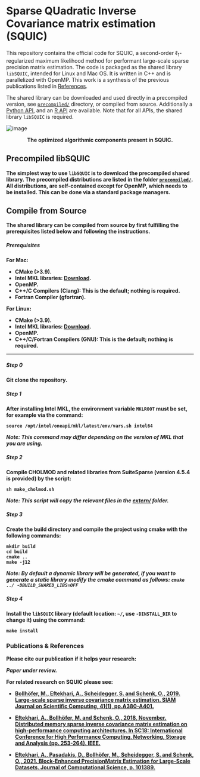 # Sparse QUadratic Inverse Covariance matrix estimation (SQUIC)
This repository contains the official code for SQUIC, a second-order $`\ell_1`$-regularized maximum likelihood method 
for performant large-scale sparse precision matrix estimation. The code is packaged as the shared library 
``libSQUIC``, intended for Linux and Mac OS. It is written in C++ and is parallelized with OpenMP. This 
work is a synthesis of the previous publications listed in [References](#References).

The shared library can be downloaded and used directly in a precompiled version, see [`precompiled/`](precompiled/) 
directory, or compiled from source. Additionally a [Python API](https://www.gitlab.ci.inf.usi.ch/SQUIC/SQUIC_Python), 
and an [R API](https://www.gitlab.ci.inf.usi.ch/SQUIC/SQUIC_R) are available. Note that for all APIs, the shared library ``libSQUIC`` is required.


![image](https://drive.google.com/uc?id=14ob4yMPKd6NMcCnxsRT2Otxulpksb0Ay)
<div align="center">
<b>The optimized algorithmic components present in SQUIC.<b>
</div>


## Precompiled libSQUIC
The simplest way to use ``libSQUIC`` is to download the precompiled shared library. The 
precompiled distributions are listed in the folder [`precompiled/`](precompiled/). All distributions, are 
self-contained except for OpenMP, which needs to be installed. This can be done via a standard package 
managers.

## Compile from Source
The shared library can be compiled from source by first fulfilling the prerequisites listed below and following the instructions. 

##### Prerequisites

For Mac:
- CMake (>3.9).
- Intel MKL libraries: [Download](https://software.intel.com/content/www/us/en/develop/tools/oneapi/base-toolkit/download.html?operatingsystem=mac&distributions=webdownload&options=online).
- OpenMP.
- C++/C Compilers (Clang): This is the default; nothing is required.
- Fortran Compiler (gfortran).

For Linux:
- CMake (>3.9). 
- Intel MKL libraries: [Download](https://software.intel.com/content/www/us/en/develop/tools/oneapi/base-toolkit/download.html?operatingsystem=linux&distributions=webdownload&options=online).
- OpenMP.
- C++/C/Fortran Compilers (GNU): This is the default; nothing is required.

***

##### Step 0
Git clone the repository.

##### Step 1
After installing Intel MKL, the environment variable ``MKLROOT`` must be set, for example via the command:
```angular2
source /opt/intel/oneapi/mkl/latest/env/vars.sh intel64
```
_Note: This command may differ depending on the version of MKL that you are using._

##### Step 2
Compile CHOLMOD and related libraries from SuiteSparse (version 4.5.4 is provided) by the script:
	
```angular2
sh make_cholmod.sh 
```
_Note: This script will copy the relevant files in the [extern/](extern/) folder._

##### Step 3
Create the build directory and compile the project using cmake with the following commands:  
```angular2
mkdir build
cd build
cmake ..
make -j12
```
_Note: By default a dynamic library will be generated, if you want to generate a static library modify the
cmake command as follows: ``cmake ../ -DBUILD_SHARED_LIBS=OFF``_

##### Step 4
Install the ``libSQUIC`` library (default location: ``~/``, use ``-DINSTALL_DIR`` to change it)
using the command:

```angular2
make install 
```

### Publications & References

Please cite our publication if it helps your research:

***Paper under review.***

For related research on SQUIC please see:

- [Bollhöfer, M., Eftekhari, A., Scheidegger, S. and Schenk, O., 2019. Large-scale sparse inverse covariance matrix estimation. SIAM Journal on Scientific Computing, 41(1), pp.A380-A401.](https://epubs.siam.org/doi/abs/10.1137/17M1147615)

- [Eftekhari, A., Bollhöfer, M. and Schenk, O., 2018, November. Distributed memory sparse inverse covariance matrix estimation on high-performance computing architectures. In SC18: International Conference for High Performance Computing, Networking, Storage and Analysis (pp. 253-264). IEEE.](https://dl.acm.org/doi/10.5555/3291656.3291683)

- [Eftekhari, A., Pasadakis, D., Bollhöfer, M., Scheidegger, S. and Schenk, O., 2021. Block-Enhanced PrecisionMatrix Estimation for Large-Scale Datasets. Journal of Computational Science, p. 101389.](https://www.sciencedirect.com/science/article/pii/S1877750321000776)
